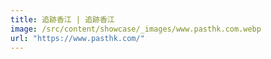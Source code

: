 ```yaml
---
title: 追跡香江 | 追跡香江
image: /src/content/showcase/_images/www.pasthk.com.webp
url: "https://www.pasthk.com/"
---
```


